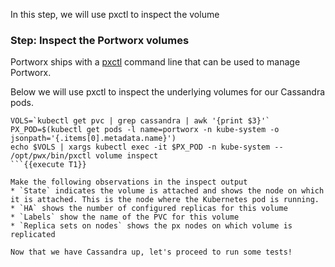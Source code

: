 In this step, we will use pxctl to inspect the volume

### Step: Inspect the Portworx volumes

Portworx ships with a [pxctl](https://docs.portworx.com/control/status.html) command line that can be used to manage Portworx.

Below we will use pxctl to inspect the underlying volumes for our Cassandra pods.

```
VOLS=`kubectl get pvc | grep cassandra | awk '{print $3}'`
PX_POD=$(kubectl get pods -l name=portworx -n kube-system -o jsonpath='{.items[0].metadata.name}')
echo $VOLS | xargs kubectl exec -it $PX_POD -n kube-system -- /opt/pwx/bin/pxctl volume inspect
```{{execute T1}}

Make the following observations in the inspect output
* `State` indicates the volume is attached and shows the node on which it is attached. This is the node where the Kubernetes pod is running.
* `HA` shows the number of configured replicas for this volume
* `Labels` show the name of the PVC for this volume
* `Replica sets on nodes` shows the px nodes on which volume is replicated

Now that we have Cassandra up, let's proceed to run some tests!
